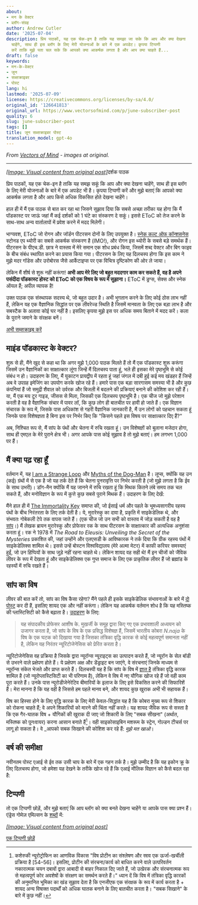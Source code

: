 ```yaml
---
about:
- मन के वेक्टर
- ब्लॉग-संग्रह
author: Andrew Cutler
date: '2025-07-04'
description: प्रिय पाठकों, यह एक चेक-इन है ताकि यह समझा जा सके कि आप और क्या देखना
  चाहेंगे, साथ ही इस ब्लॉग के लिए मेरी योजनाओं के बारे में एक अपडेट। कृपया टिप्पणी
  करें ताकि मुझे पता चल सके कि आपको क्या आकर्षक लगता है और आप क्या चाहते हैं...
draft: false
keywords:
- मन-के-वेक्टर
- जून
- सब्सक्राइबर
- पोस्ट
lang: hi
lastmod: '2025-07-09'
license: https://creativecommons.org/licenses/by-sa/4.0/
original_id: '126641813'
original_url: https://www.vectorsofmind.com/p/june-subscriber-post
quality: 6
slug: june-subscriber-post
tags: []
title: जून सब्सक्राइबर पोस्ट
translation_model: gpt-4o
---
```


*From [Vectors of Mind](https://www.vectorsofmind.com/p/june-subscriber-post) - images at original.*

---

[*[Image: Visual content from original post]*](https://substackcdn.com/image/fetch/$s_!tbYt!,f_auto,q_auto:good,fl_progressive:steep/https%3A%2F%2Fsubstack-post-media.s3.amazonaws.com%2Fpublic%2Fimages%2F82c9ee93-e329-4a45-89ab-59fabe30ebab_1024x1024.png)दर्शक पाठक

प्रिय पाठकों, यह एक चेक-इन है ताकि यह समझ सकूं कि आप और क्या देखना चाहेंगे, साथ ही इस ब्लॉग के लिए मेरी योजनाओं के बारे में एक अपडेट भी है। कृपया टिप्पणी करें और मुझे बताएं कि आपको क्या आकर्षक लगता है और आप किसे अधिक विकसित होते देखना चाहेंगे।

हाल ही में मैं एक पाठक से बात कर रहा था जिसने सुझाव दिया कि सबसे अच्छा तरीका यह होगा कि मैं पॉडकास्ट पर जाऊं जहां मैं कई दर्शकों को 1 घंटे का संस्करण दे सकूं। इससे EToC को तेज करने के साथ-साथ अन्य वार्तालापों में प्रवेश करने में मदद मिलेगी।

भाग्यवश, EToC जो रोगन और जॉर्डन पीटरसन दोनों के लिए उपयुक्त है। [स्नेक कल्ट ऑफ कॉन्शसनेस](https://vectors.substack.com/p/the-snake-cult-of-consciousness) स्टोनड एप थ्योरी का सबसे आकर्षक संस्करण है (IMO!), और रोगन इस थ्योरी के सबसे बड़े समर्थक हैं। पीटरसन के पीएच.डी. छात्र ने वास्तव में मेरे समान एक शोध प्रबंध किया, जिसमें शब्द वेक्टर और बिग फाइव के बीच संबंध स्थापित करने का प्रयास किया गया। पीटरसन के लिए यह दिलचस्प होगा कि इस काम ने मुझे मदर गॉडेस और उरोबोरस जैसे आर्केटाइप्स पर एक विचित्र दृष्टिकोण की ओर ले जाया।

लेकिन मैं शीर्ष से शुरू नहीं करूंगा! **अभी आप मेरे लिए जो बहुत मददगार काम कर सकते हैं, वह है अपने पसंदीदा पॉडकास्ट होस्ट को EToC को एक विषय के रूप में सुझाना।** EToC में ड्रग्स, सेक्स और स्नेक ऑयल हैं; अपील व्यापक है!

उक्त पाठक एक संस्थापक सदस्य थे, जो बहुत उदार है। अभी भुगतान करने के लिए कोई ठोस लाभ नहीं हैं, लेकिन यह एक वैज्ञानिक सिद्धांत पर एक लीवरेज्ड स्थिति है जिसमें मानवता के लिए एक बड़ा लाभ है और सबस्टैक के अलावा कोई घर नहीं है। इसलिए कृपया मुझे इस पर अधिक समय बिताने में मदद करें। कला के पुराने जमाने के संरक्षक बनें।

[अभी सब्सक्राइब करें](https://www.vectorsofmind.com/subscribe?)

## माइंड पॉडकास्ट के वेक्टर?

शुरू से ही, मैंने खुद से कहा था कि अगर मुझे 1,000 पाठक मिलते हैं तो मैं एक पॉडकास्ट शुरू करूंगा जिसमें उन वैज्ञानिकों का साक्षात्कार लूंगा जिन्हें मैं दिलचस्प पाता हूं, भले ही इसका मेरे पृष्ठभूमि से कोई संबंध न हो। उदाहरण के लिए, मैं युकाटन प्रायद्वीप में रहता हूं जहां जंगल में दबी हुई कई मय खंडहर हैं जिन्हें अब वे उपग्रह इमेजिंग का उपयोग करके खोज रहे हैं। हमारे पास एक बड़ा सारगासम समस्या भी है और कुछ कंपनियां हैं जो समुद्री शैवाल को उर्वरक और बिजली में बदलने की प्रक्रियाएं बनाने की कोशिश कर रही हैं। या, मैं एक मय टूर गाइड, जीसस से मिला, जिसकी एक दिलचस्प पृष्ठभूमि है। एक चीज जो मुझे परेशान करती है वह है वैज्ञानिक संचार में पावर लॉ, कि कुछ लोग ही बातचीत पर हावी हो जाते हैं। एक विज्ञान संचारक के रूप में, जिसके पास अधिकांश से गहरी वैज्ञानिक जानकारी है, मैं उन लोगों को पहचान सकता हूं जिनके पास विशेषज्ञता है बिना इस पर निर्भर किए कि "किसने पहले इस विषय पर साक्षात्कार दिए हैं?"

अब, निश्चित रूप से, मैं सांप के पंथों और चेतना में रुचि रखता हूं। उन विशेषज्ञों को बुलाना मजेदार होगा, साथ ही एमएल के मेरे पुराने क्षेत्र भी। अगर आपके पास कोई सुझाव है तो मुझे बताएं। हम लगभग 1,000 पर हैं।

## मैं क्या पढ़ रहा हूँ

वर्तमान में, यह [I am a Strange Loop](https://www.goodreads.com/book/show/123471.I_Am_a_Strange_Loop?from_search=true&from_srp=true&qid=EhUV3tHnLW&rank=1) और [Myths of the Dog-Man](https://www.goodreads.com/book/show/1339239.Myths_of_the_Dog_Man) है। लूप्स, क्योंकि यह उन (कई) ग्रंथों में से एक है जो यह तर्क देते हैं कि चेतना पुनरावृत्ति पर निर्भर करती है (जो मुझे लगता है कि ईव के साथ उभरी)। डॉग-मैन क्योंकि मैं यह जानने में रुचि रखता हूं कि मिथक कितने लंबे समय तक चल सकते हैं, और मनोविज्ञान के रूप में कुत्ते कुछ सबसे पुराने मिथक हैं। उदाहरण के लिए देखें:

मैंने हाल ही में [The Immortality Key](https://www.goodreads.com/en/book/show/51174256) समाप्त की, जो ईसाई धर्म और पहले के भूमध्यसागरीय रहस्य पंथों के बीच निरंतरता के लिए तर्क देती है। ये, मुरारेस्कु का दावा है, प्रकृति में साइकेडेलिक थे, और संभवतः गोबेकली टेपे तक वापस जाते हैं। (एक चीज जो उन सभी को वास्तव में जोड़ सकती है वह है [सांप](https://vectors.substack.com/i/95941288/the-genesis-of-religion)।) मैं लेखक ब्रायन मुरारेस्कु और प्रोफेसर रक के साथ पीटरसन के साक्षात्कार की अत्यधिक अनुशंसा करता हूं। रक ने 1978 में _The Road to Eleusis: Unveiling the Secret of the Mysteries_ प्रकाशित की, जहां उन्होंने और एलएसडी के आविष्कारक ने तर्क दिया कि ग्रीक रहस्य पंथों में साइकेडेलिक्स शामिल थे। इससे उन्हें बोस्टन विश्वविद्यालय (मेरे अल्मा मेटर) में काफी करियर समस्याएं हुईं, जो उन हिप्पियों के साथ जुड़े नहीं रहना चाहते थे। लेकिन शायद वह सही थे! मैं इन चीजों को जैविक लीवर के रूप में देखता हूं और साइकेडेलिक्स एक गुप्त समाज के लिए एक प्राकृतिक लीवर हैं जो ब्रह्मांड के रहस्यों में रुचि रखते हैं।

## सांप का विष

लीवर की बात करें तो, सांप का विष कैसा रहेगा? मैंने पहले ही इसके साइकेडेलिक संभावनाओं के बारे में [दो पोस्ट](https://vectors.substack.com/p/comments-on-snake-venom) कर दी हैं, इसलिए शायद एक और नहीं करूंगा। लेकिन यह आकर्षक वर्तमान शोध है कि यह मस्तिष्क की प्लास्टिसिटी को कैसे बढ़ाता है। [उदाहरण](https://onlinelibrary.wiley.com/doi/full/10.1111/jnc.15196) के लिए:

> यह संपादकीय प्रोफेसर आशीष के. मुखर्जी के समूह द्वारा किए गए एक प्रभावशाली अध्ययन को उजागर करता है, जो सांप के विष के एक प्रसिद्ध विशेषज्ञ हैं, जिसमें भारतीय कोबरा _N.naja_ के विष के एक घटक को दिखाया गया है जिसका तंत्रिका वृद्धि कारक से कोई महत्वपूर्ण समानता नहीं है, लेकिन यह निरंतर न्यूरिटोजेनेसिस को प्रेरित करता है।

न्यूरिटोजेनेसिस वह प्रक्रिया है जिसके द्वारा न्यूरॉन्स न्यूराइट्स का उत्पादन करते हैं, जो न्यूरॉन के सेल बॉडी से उभरने वाले प्रक्षेपण होते हैं। ये प्रक्षेपण अक्ष और डेंड्राइट बन जाएंगे, वे संरचनाएं जिनके माध्यम से न्यूरॉन्स संकेत भेजते और प्राप्त करते हैं। दिलचस्पी यह है कि सांप के विष में [ज्ञात है](https://www.sciencedirect.com/science/article/abs/pii/S0041010111002236) तंत्रिका वृद्धि कारक शामिल है (जो न्यूरोप्लास्टिसिटी का भी परिणाम है), लेकिन वे विष में नए यौगिक खोज रहे हैं जो वही काम पूरा करते हैं। उनके पास न्यूरोडीजेनेरेटिव बीमारियों के इलाज के लिए इसे विकसित करने की सिफारिशें हैं। मेरा मानना है कि यह वही है जिससे हम पहले मानव बने, और शायद कुछ खुराक अभी भी सहायक हैं।

विष का हिस्सा होने के लिए वृद्धि कारक के लिए मेरी केवल-सिद्धांत यह है कि कोबरा मुख्य रूप से शिकार को रोकना चाहते हैं; वे अपने शिकारियों को मारने की चिंता नहीं करते। यह शायद जैविक रूप से सस्ता है कि एक गैर-घातक विष + यौगिकों की खुराक दी जाए जो शिकारी के लिए "सबक सीखना" (अर्थात, मस्तिष्क को पुनःवायर) करना आसान बनाते हैं[^1]। वही साइकोसाइबिन मशरूम के स्ट्रेन, गोल्डन टीचर्स पर लागू हो सकता है। वे _आपको सबक सिखाने की कोशिश कर रहे हैं: _मुझे मत खाओ_।

## वर्ष की समीक्षा

नवीनतम पोस्ट एआई से ईव तक उसी चाप के बारे में एक गहन तर्क है। मुझे उम्मीद है कि यह इकोन क्रू के लिए दिलचस्प होगा, जो हमेशा यह देखने के तरीके खोज रहे हैं कि एआई मौलिक विज्ञान को कैसे बदल रहा है:

## टिप्पणी

तो एक टिप्पणी छोड़ें, और मुझे बताएं कि आप ब्लॉग को क्या बनते देखना चाहेंगे या आपके पास क्या प्रश्न हैं। एंड्रेस गोमेज़ एमिल्सन के [शब्दों](https://twitter.com/algekalipso/status/1663709118752858113) में:

[*[Image: Visual content from original post]*](https://substackcdn.com/image/fetch/$s_!M0Az!,f_auto,q_auto:good,fl_progressive:steep/https%3A%2F%2Fsubstack-post-media.s3.amazonaws.com%2Fpublic%2Fimages%2F2516366d-bf18-4c2f-b939-11c33b36b0e8_1182x486.png)

[एक टिप्पणी छोड़ें](https://www.vectorsofmind.com/p/june-subscriber-post/comments)

[^1]: कशेरुकी न्यूरोट्रोफिन का आणविक विकास "विष प्रोटीन का संश्लेषण और स्राव एक ऊर्जा-खर्चीली प्रक्रिया है [54–56]। इसलिए, प्रोटीन की संरचना/कार्य को बाधित करने वाले उत्परिवर्तन नकारात्मक चयन दबावों द्वारा आबादी से बाहर निकाल दिए जाते हैं, जो उत्प्रेरक और संरचनात्मक रूप से महत्वपूर्ण कोर अवशेषों के संरक्षण का समर्थन करते हैं।" ध्यान दें कि विष में तंत्रिका वृद्धि कारकों की अनुमानित भूमिका का खंड सुझाव देता है कि एनजीएफ एक संरक्षक के रूप में कार्य करता है + शायद अन्य विषाक्त पदार्थों को अधिक घातक बनाने के लिए बातचीत करता है। "सबक सिखाने" के बारे में कुछ नहीं।